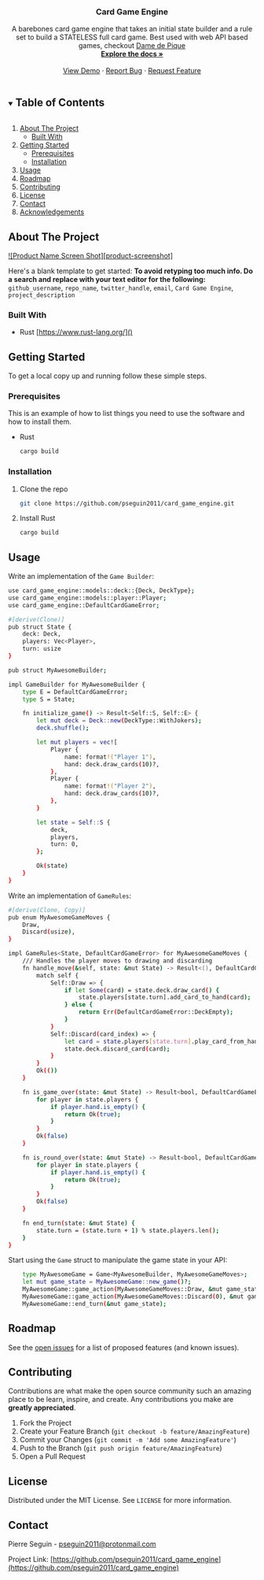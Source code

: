 <p align="center">
  <h3 align="center">Card Game Engine</h3>

  <p align="center">
    A barebones card game engine that takes an initial state builder and a rule set to build a STATELESS full card game.
    Best used with web API based games, checkout <a href="https://github.com/pseguin2011/dame_de_pique/"/>Dame de Pique</a>
    <br />
    <a href="https://github.com/pseguin2011/card_game_engine/"><strong>Explore the docs »</strong></a>
    <br />
    <br />
    <a href="https://github.com/pseguin2011/card_game_engine/">View Demo</a>
    ·
    <a href="https://github.com/pseguin2011/card_game_engine/issues">Report Bug</a>
    ·
    <a href="https://github.com/pseguin2011/card_game_engine/issues">Request Feature</a>
  </p>
</p>



<!-- TABLE OF CONTENTS -->
<details open="open">
  <summary><h2 style="display: inline-block">Table of Contents</h2></summary>
  <ol>
    <li>
      <a href="#about-the-project">About The Project</a>
      <ul>
        <li><a href="#built-with">Built With</a></li>
      </ul>
    </li>
    <li>
      <a href="#getting-started">Getting Started</a>
      <ul>
        <li><a href="#prerequisites">Prerequisites</a></li>
        <li><a href="#installation">Installation</a></li>
      </ul>
    </li>
    <li><a href="#usage">Usage</a></li>
    <li><a href="#roadmap">Roadmap</a></li>
    <li><a href="#contributing">Contributing</a></li>
    <li><a href="#license">License</a></li>
    <li><a href="#contact">Contact</a></li>
    <li><a href="#acknowledgements">Acknowledgements</a></li>
  </ol>
</details>



<!-- ABOUT THE PROJECT -->
## About The Project

[![Product Name Screen Shot][product-screenshot]](https://example.com)

Here's a blank template to get started:
**To avoid retyping too much info. Do a search and replace with your text editor for the following:**
`github_username`, `repo_name`, `twitter_handle`, `email`, `Card Game Engine`, `project_description`


### Built With

* Rust [https://www.rust-lang.org/]()

<!-- GETTING STARTED -->
## Getting Started

To get a local copy up and running follow these simple steps.

### Prerequisites

This is an example of how to list things you need to use the software and how to install them.
* Rust
  ```sh
  cargo build 
  ```

### Installation

1. Clone the repo
   ```sh
   git clone https://github.com/pseguin2011/card_game_engine.git
   ```
2. Install Rust
   ```sh
   cargo build
   ```



<!-- USAGE EXAMPLES -->
## Usage

Write an implementation of the `Game Builder`:

```sh
use card_game_engine::models::deck::{Deck, DeckType};
use card_game_engine::models::player::Player;
use card_game_engine::DefaultCardGameError;

#[derive(Clone)]
pub struct State {
    deck: Deck,
    players: Vec<Player>,
    turn: usize
}

pub struct MyAwesomeBuilder;

impl GameBuilder for MyAwesomeBuilder {
    type E = DefaultCardGameError;
    type S = State;

    fn initialize_game() -> Result<Self::S, Self::E> {
        let mut deck = Deck::new(DeckType::WithJokers);
        deck.shuffle();

        let mut players = vec![
            Player {
                name: format!("Player 1"),
                hand: deck.draw_cards(10)?,
            },
            Player {
                name: format!("Player 2"),
                hand: deck.draw_cards(10)?,
            },
        }

        let state = Self::S {
            deck,
            players,
            turn: 0,
        };

        Ok(state)
    }
}
```

Write an implementation of `GameRules`:
```sh
#[derive(Clone, Copy)]
pub enum MyAwesomeGameMoves {
    Draw,
    Discard(usize),
}

impl GameRules<State, DefaultCardGameError> for MyAwesomeGameMoves {
    /// Handles the player moves to drawing and discarding
    fn handle_move(&self, state: &mut State) -> Result<(), DefaultCardGameError> {
        match self {
            Self::Draw => {
                if let Some(card) = state.deck.draw_card() {
                    state.players[state.turn].add_card_to_hand(card);
                } else {
                    return Err(DefaultCardGameError::DeckEmpty);
                }
            }
            Self::Discard(card_index) => {
                let card = state.players[state.turn].play_card_from_hand(*card_index);
                state.deck.discard_card(card);
            }
        }
        Ok(())
    }

    fn is_game_over(state: &mut State) -> Result<bool, DefaultCardGameError> {
        for player in state.players {
            if player.hand.is_empty() {
                return Ok(true);
            }
        }
        Ok(false)
    }

    fn is_round_over(state: &mut State) -> Result<bool, DefaultCardGameError> {
        for player in state.players {
            if player.hand.is_empty() {
                return Ok(true);
            }
        }
        Ok(false)
    }

    fn end_turn(state: &mut State) {
        state.turn = (state.turn + 1) % state.players.len();
    }
}
```

Start using the `Game` struct to manipulate the game state in your API:
```sh
    type MyAwesomeGame = Game<MyAwesomeBuilder, MyAwesomeGameMoves>;
    let mut game_state = MyAwesomeGame::new_game()?;
    MyAwesomeGame::game_action(MyAwesomeGameMoves::Draw, &mut game_state)?;
    MyAwesomeGame::game_action(MyAwesomeGameMoves::Discard(0), &mut game_state)?;
    MyAwesomeGame::end_turn(&mut game_state);
```

<!-- ROADMAP -->
## Roadmap

See the [open issues](https://github.com/pseguin2011/card_game_engine/issues) for a list of proposed features (and known issues).



<!-- CONTRIBUTING -->
## Contributing

Contributions are what make the open source community such an amazing place to be learn, inspire, and create. Any contributions you make are **greatly appreciated**.

1. Fork the Project
2. Create your Feature Branch (`git checkout -b feature/AmazingFeature`)
3. Commit your Changes (`git commit -m 'Add some AmazingFeature'`)
4. Push to the Branch (`git push origin feature/AmazingFeature`)
5. Open a Pull Request



<!-- LICENSE -->
## License

Distributed under the MIT License. See `LICENSE` for more information.



<!-- CONTACT -->
## Contact

Pierre Seguin - pseguin2011@protonmail.com

Project Link: [https://github.com/pseguin2011/card_game_engine](https://github.com/pseguin2011/card_game_engine)


<!-- MARKDOWN LINKS & IMAGES -->
<!-- https://www.markdownguide.org/basic-syntax/#reference-style-links -->
[contributors-shield]: https://img.shields.io/github/contributors/github_username/repo.svg?style=for-the-badge
[contributors-url]: https://github.com/github_username/repo/graphs/contributors
[forks-shield]: https://img.shields.io/github/forks/github_username/repo.svg?style=for-the-badge
[forks-url]: https://github.com/github_username/repo/network/members
[stars-shield]: https://img.shields.io/github/stars/github_username/repo.svg?style=for-the-badge
[stars-url]: https://github.com/github_username/repo/stargazers
[issues-shield]: https://img.shields.io/github/issues/github_username/repo.svg?style=for-the-badge
[issues-url]: https://github.com/github_username/repo/issues
[license-shield]: https://img.shields.io/github/license/github_username/repo.svg?style=for-the-badge
[license-url]: https://github.com/github_username/repo/blob/master/LICENSE.txt
[linkedin-url]: https://linkedin.com/in/pierreseg
